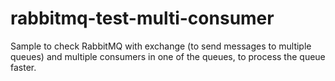 # rabbitmq-test-multi-consumer
Sample to check RabbitMQ with exchange (to send messages to multiple queues) and multiple consumers in one of the queues, to process the queue faster.
